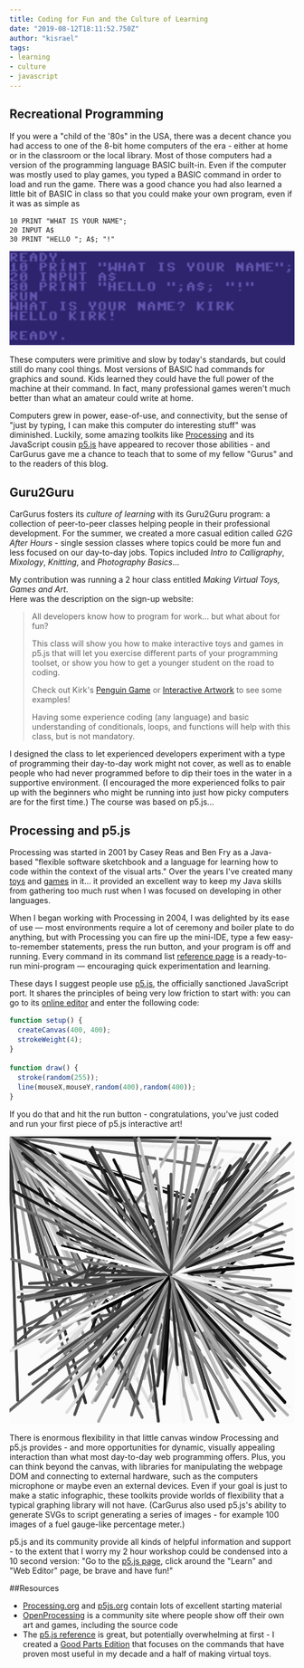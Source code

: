 ```yaml
---
title: Coding for Fun and the Culture of Learning
date: "2019-08-12T18:11:52.750Z"
author: "kisrael"
tags:
- learning
- culture
- javascript
---
```


## Recreational Programming

If you were a "child of the '80s" in the USA,
there was a decent chance you had access to one of the 
8-bit home computers of the era - either at home or in the classroom or the local library. 
Most of those computers had a version of the programming language BASIC 
built-in. Even if the computer was mostly used to play games, you typed a 
BASIC command in order to load and run the game. There was a good chance you
had also learned a little bit of BASIC in class so that you could make your own
program, even if it was as simple as 

```
10 PRINT "WHAT IS YOUR NAME";
20 INPUT A$
30 PRINT "HELLO "; A$; "!"
```

![A Commodore 64 Screenshot showing BASIC in action](BASIC.png)

These computers were primitive and slow by today's standards, but could still do many
cool things. Most versions of BASIC had commands for graphics and sound.
Kids learned they could have the full power of the machine at their command.
In fact, many professional games weren't much better than what an amateur 
could write at home.

Computers grew in power, ease-of-use, and connectivity,
but the sense of "just by typing, I can make this computer do interesting stuff" was diminished. 
Luckily, some amazing toolkits like [Processing](https://processing.org/) and its
JavaScript cousin [p5.js](https://p5js.org/) have appeared to recover those abilities - and 
CarGurus gave me a chance to teach that to some of my fellow "Gurus" and to the readers of this blog.

## Guru2Guru

CarGurus fosters its *culture of learning* with its Guru2Guru program: a collection
of peer-to-peer classes helping people in their professional development. For the summer, 
we created a more casual edition called *G2G After Hours* - single session
classes where topics could be more fun and less focused on our day-to-day jobs.
Topics included *Intro to Calligraphy*,
*Mixology*, *Knitting*, and *Photography Basics*...

My contribution was running a 2 hour class entitled *Making Virtual Toys, Games and Art*.  
Here was the description on the sign-up website:

>All developers know how to program for work… but what about for fun? 
>
>This class will show you how to make interactive toys and games in p5.js that will let you exercise different parts of 
>your programming toolset, or show you how to get a younger student on the road to coding. 
>
>Check out Kirk's [Penguin Game](https://advent2013.alienbill.com/pengogogo/) or [Interactive Artwork](https://advent2013.alienbill.com/paintbars/) to see some examples!
>
>Having some experience coding (any language) and basic understanding of conditionals, loops, and functions will help with this class, but is not mandatory.


I designed the class to let experienced developers experiment with a type of programming their day-to-day 
work might not cover, as well as to enable people who had never programmed before to dip their toes in the 
water in a supportive environment. (I encouraged the more experienced folks to pair up with the beginners 
who might be running into just how picky computers are for the first time.) The course was based on p5.js...

## Processing and p5.js

Processing was started in 2001 by Casey Reas and Ben Fry as a Java-based
"flexible software sketchbook and a language for learning how to code within the context of the visual arts."
Over the years I've created many [toys](https://toys.alienbill.com/) and [games](https://games.alienbill.com/advent/)
in it... it provided an excellent way to keep my Java skills from gathering too much rust when I was 
focused on developing in other languages.

When I began working with Processing in 2004, I was delighted by its ease of use &mdash; most environments require a lot of ceremony and boiler plate to do anything, but with Processing you can fire up the mini-IDE, type a few easy-to-remember statements, press the run button, and your program is off and running. Every command in its command list [reference page](https://processing.org/reference/) is a ready-to-run mini-program &mdash; encouraging quick experimentation and learning.

These days I suggest people use [p5.js](https://p5js.org/), the officially sanctioned JavaScript port. 
It shares the principles of being very low friction to start with: you can go to its [online editor](https://editor.p5js.org/) and enter the following code:

```js
function setup() {
  createCanvas(400, 400);
  strokeWeight(4);
}

function draw() {
  stroke(random(255));
  line(mouseX,mouseY,random(400),random(400));
}
```

If you do that and hit the run button - congratulations, you've just coded and run your first piece of p5.js interactive art!

![Screenshot of the p5.js example](p5example.png)

There is enormous flexibility in that little canvas window Processing and p5.js provides - and more opportunities for dynamic, visually appealing interaction than what most day-to-day web programming offers. Plus, you can think beyond the canvas, with libraries for manipulating the webpage DOM and connecting to external hardware, such as the computers microphone or maybe even an external devices. Even if your goal is just to make a static infographic, these toolkits provide worlds of flexibility that a typical graphing library will not have. (CarGurus also used p5.js's ability to generate SVGs to script generating  a series of images - for example 100 images of a fuel gauge-like percentage meter.)

p5.js and its community provide all kinds of helpful information and support - to the extent that I worry my 2 hour workshop could be condensed into a 10 second version: "Go to the [p5.js page](https://p5js.org/), click around the "Learn" and "Web Editor" page, be brave and have fun!"

##Resources

* [Processing.org](https://Processing.org) and [p5js.org](https://p5js.org) contain lots of excellent starting material
* [OpenProcessing](https://openprocessing.org/) is a community site where people show off their own art and games, including the source code
* The [p5.js reference](https://p5js.org/reference/) is great, but potentially overwhelming at first - I created a [Good Parts Edition](http://kirkdev.blogspot.com/2019/08/p5-reference-good-parts-edition.html) that focuses on the commands that have proven most useful in my decade and a half of making virtual toys.